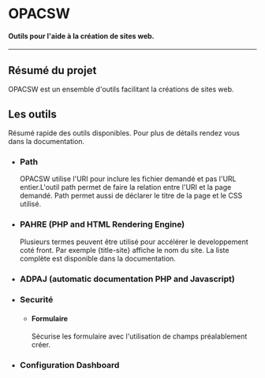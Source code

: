 # OPACSW
#### Outils pour l'aide à la création de sites web.
***

## Résumé du projet

OPACSW est un ensemble d'outils facilitant la créations de sites web.

## Les outils

Résumé rapide des outils disponibles. Pour plus de détails rendez vous dans la documentation.

* ### Path
  OPACSW utilise l'URI pour inclure les fichier demandé et pas l'URL entier.L'outil path permet de faire la relation entre l'URI et la page demandé. Path permet aussi de déclarer le titre de la page et le CSS utilisé.
  
* ### PAHRE (PHP and HTML Rendering Engine)
  Plusieurs termes peuvent être utilisé pour accélérer le developpement coté front. Par exemple {title-site} affiche le nom du site. La liste complète est disponible dans la documentation.
* ### ADPAJ (automatic documentation PHP and Javascript)
* ### Securité
  * #### Formulaire
    Sécurise les formulaire avec l'utilisation de champs préalablement créer.

* ### Configuration Dashboard

